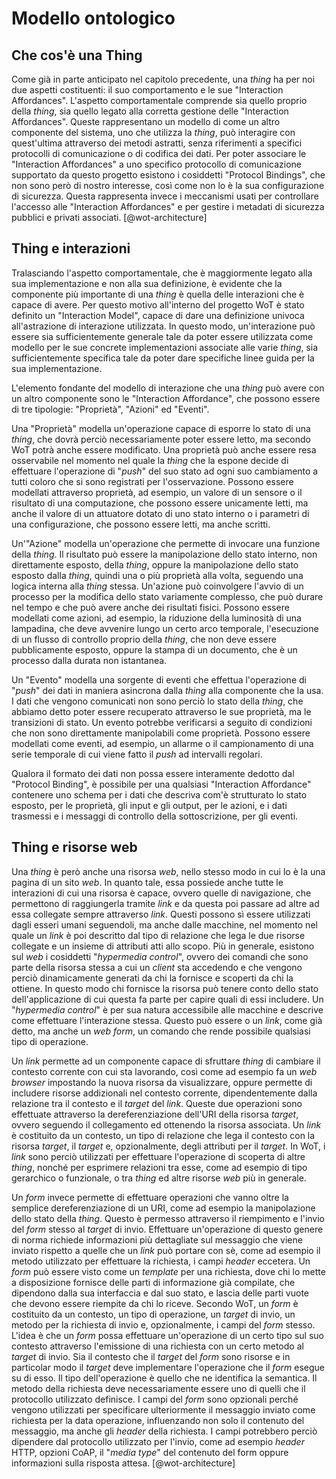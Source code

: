 # Modello ontologico

## Che cos'è una Thing

Come già in parte anticipato nel capitolo precedente, una _thing_ ha per noi due aspetti costituenti: il suo comportamento e le sue "Interaction Affordances".
L'aspetto comportamentale comprende sia quello proprio della _thing_, sia quello legato alla corretta gestione delle "Interaction Affordances".
Queste rappresentano un modello di come un altro componente del sistema, uno che utilizza la _thing_, può interagire con quest'ultima attraverso dei metodi astratti, senza riferimenti a specifici protocolli di comunicazione o di codifica dei dati.
Per poter associare le "Interaction Affordances" a uno specifico protocollo di comunicazione supportato da questo progetto esistono i cosiddetti "Protocol Bindings", che non sono però di nostro interesse, così come non lo è la sua configurazione di sicurezza.
Questa rappresenta invece i meccanismi usati per controllare l'accesso alle "Interaction Affordances" e per gestire i metadati di sicurezza pubblici e privati associati. [@wot-architecture]

## Thing e interazioni

Tralasciando l'aspetto comportamentale, che è maggiormente legato alla sua implementazione e non alla sua definizione, è evidente che la componente più importante di una _thing_ è quella delle interazioni che è capace di avere.
Per questo motivo all'interno del progetto WoT è stato definito un "Interaction Model", capace di dare una definizione univoca all'astrazione di interazione utilizzata.
In questo modo, un'interazione può essere sia sufficientemente generale tale da poter essere utilizzata come modello per le sue concrete implementazioni associate alle varie _thing_, sia sufficientemente specifica tale da poter dare specifiche linee guida per la sua implementazione.

L'elemento fondante del modello di interazione che una _thing_ può avere con un altro componente sono le "Interaction Affordance", che possono essere di tre tipologie: "Proprietà", "Azioni" ed "Eventi".

Una "Proprietà" modella un'operazione capace di esporre lo stato di una _thing_, che dovrà perciò necessariamente poter essere letto, ma secondo WoT potrà anche essere modificato. Una proprietà può anche essere resa osservabile nel momento nel quale la _thing_ che la espone decide di effettuare l'operazione di "_push_" del suo stato ad ogni suo cambiamento a tutti coloro che si sono registrati per l'osservazione.
Possono essere modellati attraverso proprietà, ad esempio, un valore di un sensore o il risultato di una computazione, che possono essere unicamente letti, ma anche il valore di un attuatore dotato di uno stato interno o i parametri di una configurazione, che possono essere letti, ma anche scritti.

Un'"Azione" modella un'operazione che permette di invocare una funzione della _thing_. Il risultato può essere la manipolazione dello stato interno, non direttamente esposto, della _thing_, oppure la manipolazione dello stato esposto dalla _thing_, quindi una o più proprietà alla volta, seguendo una logica interna alla _thing_ stessa.
Un'azione può coinvolgere l'avvio di un processo per la modifica dello stato variamente complesso, che può durare nel tempo e che può avere anche dei risultati fisici.
Possono essere modellati come azioni, ad esempio, la riduzione della luminosità di una lampadina, che deve avvenire lungo un certo arco temporale, l'esecuzione di un flusso di controllo proprio della _thing_, che non deve essere pubblicamente esposto, oppure la stampa di un documento, che è un processo dalla durata non istantanea.

Un "Evento" modella una sorgente di eventi che effettua l'operazione di "_push_" dei dati in maniera asincrona dalla _thing_ alla componente che la usa.
I dati che vengono comunicati non sono perciò lo stato della _thing_, che abbiamo detto poter essere recuperato attraverso le sue proprietà, ma le transizioni di stato.
Un evento potrebbe verificarsi a seguito di condizioni che non sono direttamente manipolabili come proprietà.
Possono essere modellati come eventi, ad esempio, un allarme o il campionamento di una serie temporale di cui viene fatto il _push_ ad intervalli regolari.

Qualora il formato dei dati non possa essere interamente dedotto dal "Protocol Binding", è possibile per una qualsiasi "Interaction Affordance" contenere uno schema per i dati che descriva com'è strutturato lo stato esposto, per le proprietà, gli input e gli output, per le azioni, e i dati trasmessi e i messaggi di controllo della sottoscrizione, per gli eventi.

## Thing e risorse web

Una _thing_ è però anche una risorsa _web_, nello stesso modo in cui lo è la una pagina di un sito _web_.
In quanto tale, essa possiede anche tutte le interazioni di cui una risorsa è capace, ovvero quelle di navigazione, che permettono di raggiungerla tramite _link_ e da questa poi passare ad altre ad essa collegate sempre attraverso _link_.
Questi possono sì essere utilizzati dagli esseri umani seguendoli, ma anche dalle macchine, nel momento nel quale un _link_ è poi descritto dal tipo di relazione che lega le due risorse collegate e un insieme di attributi atti allo scopo.
Più in generale, esistono sul _web_ i cosiddetti "_hypermedia control_", ovvero dei comandi che sono parte della risorsa stessa a cui un _client_ sta accedendo e che vengono perciò dinamicamente generati da chi la fornisce e scoperti da chi la ottiene.
In questo modo chi fornisce la risorsa può tenere conto dello stato dell'applicazione di cui questa fa parte per capire quali di essi includere.
Un "_hypermedia control_" è per sua natura accessibile alle macchine e descrive come effettuare l'interazione stessa.
Questo può essere o un _link_, come già detto, ma anche un _web form_, un comando che rende possibile qualsiasi tipo di operazione.

Un _link_ permette ad un componente capace di sfruttare _thing_ di cambiare il contesto corrente con cui sta lavorando, così come ad esempio fa un _web browser_ impostando la nuova risorsa da visualizzare, oppure permette di includere risorse addizionali nel contesto corrente, dipendentemente dalla relazione tra il contesto e il _target_ del _link_.
Queste due operazioni sono effettuate attraverso la dereferenziazione dell'URI della risorsa _target_, ovvero seguendo il collegamento ed ottenendo la risorsa associata.
Un _link_ è costituito da un contesto, un tipo di relazione che lega il contesto con la risorsa _target_, il _target_ e, opzionalmente, degli attributi per il _target_.
In WoT, i _link_ sono perciò utilizzati per effettuare l'operazione di scoperta di altre _thing_, nonché per esprimere relazioni tra esse, come ad esempio di tipo gerarchico o funzionale, o tra _thing_ ed altre risorse _web_ più in generale.

Un _form_ invece permette di effettuare operazioni che vanno oltre la semplice dereferenziazione di un URI, come ad esempio la manipolazione dello stato della _thing_.
Questo è permesso attraverso il riempimento e l'invio del _form_ stesso al _target_ di invio.
Effettuare un'operazione di questo genere di norma richiede informazioni più dettagliate sul messaggio che viene inviato rispetto a quelle che un _link_ può portare con sè, come ad esempio il metodo utilizzato per effettuare la richiesta, i campi _header_ eccetera.
Un _form_ può essere visto come un _template_ per una richiesta, dove chi lo mette a disposizione fornisce delle parti di informazione già compilate, che dipendono dalla sua interfaccia e dal suo stato, e lascia delle parti vuote che devono essere riempite da chi lo riceve.
Secondo WoT, un _form_ è costituito da un contesto, un tipo di operazione, un _target_ di invio, un metodo per la richiesta di invio e, opzionalmente, i campi del _form_ stesso.
L'idea è che un _form_ possa effettuare un'operazione di un certo tipo sul suo contesto attraverso l'emissione di una richiesta con un certo metodo al _target_ di invio.
Sia il contesto che il _target_ del _form_ sono risorse e in particolar modo il _target_ deve implementare l'operazione che il _form_ esegue su di esso.
Il tipo dell'operazione è quello che ne identifica la semantica.
Il metodo della richiesta deve necessariamente essere uno di quelli che il protocollo utilizzato definisce.
I campi del _form_ sono opzionali perché vengono utilizzati per specificare ulteriormente il messaggio inviato come richiesta per la data operazione, influenzando non solo il contenuto del messaggio, ma anche gli _header_ della richiesta.
I campi potrebbero perciò dipendere dal protocollo utilizzato per l'invio, come ad esempio _header_ HTTP, opzioni CoAP, il "_media type_" del contenuto del form oppure informazioni sulla risposta attesa. [@wot-architecture]
